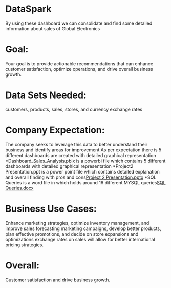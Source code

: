 # DataSpark
By using these dashboard we can consolidate and find some detailed information about sales of Global Electronics 
# Goal:
Your goal is to provide actionable recommendations that can enhance customer satisfaction, optimize operations, and drive overall business growth.
# Data Sets Needed:
customers, products, sales, stores, and currency exchange rates
# Company Expectation:
The company seeks to leverage this data to better understand their business and identify areas for improvement
As per expectation there is 5 different dashboards are created with detailed graphical representation
	*Dashboard_Sales_Analysis.pbix is a powerbi file which contains 5 different dashboards with detailed graphical representation
	*Project2 Presentation.ppt is a power point file which contains detailed explanation and overall finding with pros and cons[Project 2 Presentation.pptx](https://github.com/user-attachments/files/19056335/Project.2.Presentation.pptx)
	*SQL Queries is a word file in which holds around 16 different MYSQL queries[SQL Queries.docx](https://github.com/user-attachments/files/19056331/SQL.Queries.docx)

# Business Use Cases:
Enhance marketing strategies, optimize inventory management, and improve sales forecasting marketing campaigns, develop better products, plan effective promotions, and decide on store expansions and optimizations
exchange rates on sales will allow for better international pricing strategies.
# Overall:
Customer satisfaction and drive business growth.

